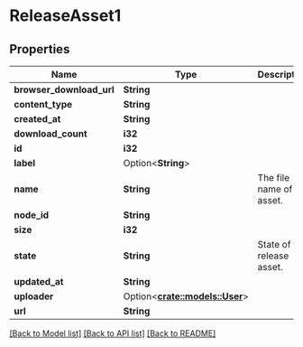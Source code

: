 # ReleaseAsset1

## Properties

Name | Type | Description | Notes
------------ | ------------- | ------------- | -------------
**browser_download_url** | **String** |  | 
**content_type** | **String** |  | 
**created_at** | **String** |  | 
**download_count** | **i32** |  | 
**id** | **i32** |  | 
**label** | Option<**String**> |  | 
**name** | **String** | The file name of the asset. | 
**node_id** | **String** |  | 
**size** | **i32** |  | 
**state** | **String** | State of the release asset. | 
**updated_at** | **String** |  | 
**uploader** | Option<[**crate::models::User**](User.md)> |  | [optional]
**url** | **String** |  | 

[[Back to Model list]](../README.md#documentation-for-models) [[Back to API list]](../README.md#documentation-for-api-endpoints) [[Back to README]](../README.md)



